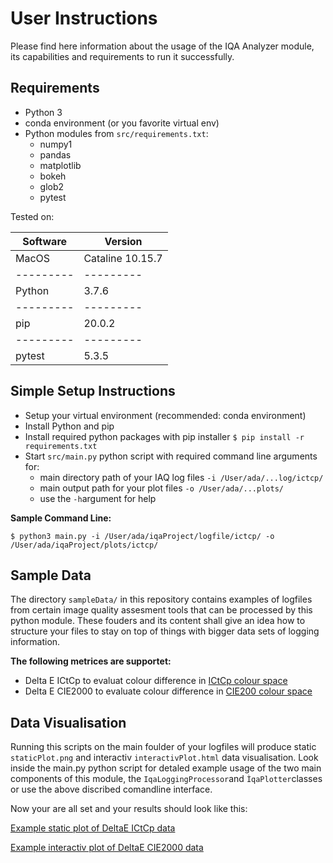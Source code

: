# User Instructions

Please find here information about the usage of the IQA Analyzer module, its capabilities and requirements to run it successfully.

## Requirements

* Python 3
* conda environment (or you favorite virtual env)
* Python modules from ```src/requirements.txt```:
  + numpy1
  + pandas
  + matplotlib
  + bokeh
  + glob2
  + pytest
  
 Tested on:
 
 Software | Version
 ---------|---------
 MacOS    | Cataline 10.15.7 
 ---------|---------
 Python   | 3.7.6
 ---------|---------
 pip      | 20.0.2
 ---------|---------
 pytest   | 5.3.5
 
  
## Simple Setup Instructions
 
* Setup your virtual environment (recommended: conda environment)
* Install Python and pip 
* Install required python packages with pip installer
  ```$ pip install -r requirements.txt```
* Start ```src/main.py``` python script with required command line arguments for:
    + main directory path of your IAQ log files ```-i /User/ada/...log/ictcp/```
    + main output path for your plot files ```-o /User/ada/...plots/```
    + use the ```-h```argument for help

<b>Sample Command Line:</b>

 ```$ python3 main.py -i /User/ada/iqaProject/logfile/ictcp/ -o /User/ada/iqaProject/plots/ictcp/``` 
 
## Sample Data
 
The directory ```sampleData/``` in this repository contains examples of logfiles from certain image quality assesment tools that can be processed by this python module. These fouders and its content shall give an idea how to structure your files to stay on top of things with bigger data sets of logging information.

 <b>The following metrices are supportet: </b>
* Delta E ICtCp to evaluat colour difference in [ICtCp colour space](https://en.wikipedia.org/wiki/ICtCp)
* Delta E CIE2000 to evaluate colour difference in [CIE200 colour space](https://en.wikipedia.org/wiki/Color_difference#CIEDE2000)

## Data Visualisation
 
Running this scripts on the main foulder of your logfiles will produce static ```staticPlot.png``` and interactiv ```interactivPlot.html``` data visualisation. Look inside the main.py python script for detaled example usage of the two main components of this module, the ```IqaLoggingProcessor```and ``ÌqaPlotter``classes or use the above discribed comandline interface.

Now your are all set and your results should look like this:

[Example static plot of DeltaE ICtCp data](https://github.com/quosi/CleanCode/edit/main/img/examplePlot1.png)

[Example interactiv plot of DeltaE CIE2000 data](https://github.com/quosi/CleanCode/edit/main/img/examplePlot1.png)
